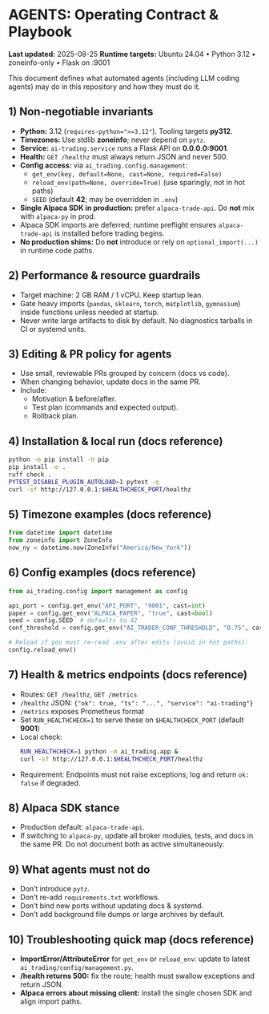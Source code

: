 # AGENTS: Operating Contract & Playbook

**Last updated:** 2025-08-25
**Runtime targets:** Ubuntu 24.04 • Python 3.12 • zoneinfo-only • Flask on :9001

This document defines what automated agents (including LLM coding agents) may do in this repository and how they must do it.

## 1) Non-negotiable invariants
- **Python:** 3.12 (`requires-python=">=3.12"`). Tooling targets **py312**.
- **Timezones:** Use stdlib **zoneinfo**; never depend on `pytz`.
- **Service:** `ai-trading.service` runs a Flask API on **0.0.0.0:9001**.
- **Health:** `GET /healthz` must always return JSON and never 500.
- **Config access:** via `ai_trading.config.management`:
  - `get_env(key, default=None, cast=None, required=False)`
  - `reload_env(path=None, override=True)` (use sparingly, not in hot paths)
  - `SEED` (default **42**; may be overridden in `.env`)
- **Single Alpaca SDK in production:** prefer `alpaca-trade-api`. Do **not** mix with `alpaca-py` in prod.
- Alpaca SDK imports are deferred; runtime preflight ensures `alpaca-trade-api` is installed before trading begins.
- **No production shims:** Do **not** introduce or rely on `optional_import(...)` in runtime code paths.

## 2) Performance & resource guardrails
- Target machine: 2 GB RAM / 1 vCPU. Keep startup lean.
- Gate heavy imports (`pandas`, `sklearn`, `torch`, `matplotlib`, `gymnasium`) inside functions unless needed at startup.
- Never write large artifacts to disk by default. No diagnostics tarballs in CI or systemd units.

## 3) Editing & PR policy for agents
- Use small, reviewable PRs grouped by concern (docs vs code).
- When changing behavior, update docs in the same PR.
- Include:
  - Motivation & before/after.
  - Test plan (commands and expected output).
  - Rollback plan.

## 4) Installation & local run (docs reference)
```bash
python -m pip install -U pip
pip install -e .
ruff check .
PYTEST_DISABLE_PLUGIN_AUTOLOAD=1 pytest -q
curl -sf http://127.0.0.1:$HEALTHCHECK_PORT/healthz
```

## 5) Timezone examples (docs reference)

```py
from datetime import datetime
from zoneinfo import ZoneInfo
now_ny = datetime.now(ZoneInfo("America/New_York"))
```

## 6) Config examples (docs reference)

```py
from ai_trading.config import management as config

api_port = config.get_env("API_PORT", "9001", cast=int)
paper = config.get_env("ALPACA_PAPER", "true", cast=bool)
seed = config.SEED  # defaults to 42
conf_threshold = config.get_env("AI_TRADER_CONF_THRESHOLD", "0.75", cast=float)

# Reload if you must re-read .env after edits (avoid in hot paths):
config.reload_env()
```

## 7) Health & metrics endpoints (docs reference)

* Routes: `GET /healthz`, `GET /metrics`
* `/healthz` JSON: `{"ok": true, "ts": "...", "service": "ai-trading"}`
* `/metrics` exposes Prometheus format
* Set `RUN_HEALTHCHECK=1` to serve these on `$HEALTHCHECK_PORT` (default **9001**)
* Local check:
  ```bash
  RUN_HEALTHCHECK=1 python -m ai_trading.app &
  curl -sf http://127.0.0.1:$HEALTHCHECK_PORT/healthz
  ```
* Requirement: Endpoints must not raise exceptions; log and return `ok: false` if degraded.

## 8) Alpaca SDK stance

* Production default: `alpaca-trade-api`.
* If switching to `alpaca-py`, update all broker modules, tests, and docs in the same PR. Do not document both as active simultaneously.

## 9) What agents must not do

* Don’t introduce `pytz`.
* Don’t re-add `requirements.txt` workflows.
* Don’t bind new ports without updating docs & systemd.
* Don’t add background file dumps or large archives by default.

## 10) Troubleshooting quick map (docs reference)

* **ImportError/AttributeError** for `get_env` or `reload_env`: update to latest `ai_trading/config/management.py`.
* **/health returns 500:** fix the route; health must swallow exceptions and return JSON.
* **Alpaca errors about missing client:** install the single chosen SDK and align import paths.
